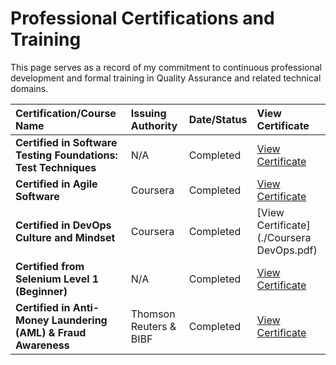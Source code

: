 # Professional Certifications and Training

This page serves as a record of my commitment to continuous professional development and formal training in Quality Assurance and related technical domains.

| Certification/Course Name | Issuing Authority | Date/Status | View Certificate |
| :--- | :--- | :--- | :--- |
| **Certified in Software Testing Foundations: Test Techniques** | N/A | Completed | [View Certificate](./Testing_Foundations.pdf) |
| **Certified in Agile Software** | Coursera | Completed | [View Certificate](./Agile_Coursera.pdf) |
| **Certified in DevOps Culture and Mindset** | Coursera | Completed | [View Certificate](./Coursera DevOps.pdf) |
| **Certified from Selenium Level 1 (Beginner)** | N/A | Completed | [View Certificate](./Selenium_L1.jpg) |
| **Certified in Anti-Money Laundering (AML) & Fraud Awareness** | Thomson Reuters & BIBF | Completed | [View Certificate](./AML_Fraud_BIBF.pdf) |
